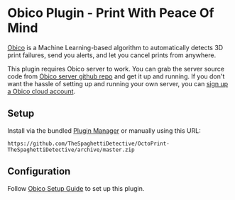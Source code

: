 # Obico Plugin - Print With Peace Of Mind

[Obico](https://www.obico.io) is a Machine Learning-based algorithm to automatically detects 3D print failures, send you alerts, and let you cancel prints from anywhere.

This plugin requires Obico server to work. You can grab the server source code from [Obico server github repo](https://github.com/TheSpaghettiDetective/TheSpaghettiDetective) and get it up and running. If you don't want the hassle of setting up and running your own server, you can [sign up a Obico cloud account](https://www.obico.io/accounts/signup/).

## Setup

Install via the bundled [Plugin Manager](https://github.com/foosel/OctoPrint/wiki/Plugin:-Plugin-Manager)
or manually using this URL:

    https://github.com/TheSpaghettiDetective/OctoPrint-TheSpaghettiDetective/archive/master.zip

## Configuration

Follow [Obico Setup Guide](https://www.obico.io/docs/octoprint-plugin-setup/) to set up this plugin.
